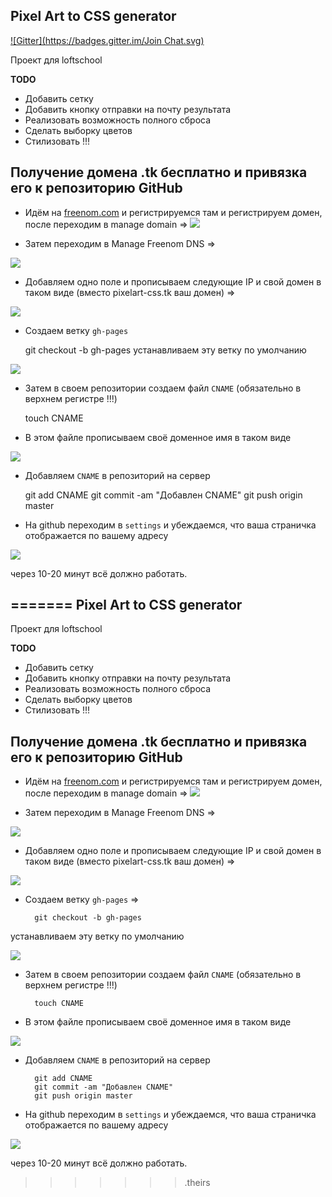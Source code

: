 
Pixel Art to CSS generator
--------------------------
[![Gitter](https://badges.gitter.im/Join Chat.svg)](https://gitter.im/benny214/PixelArt-to-CSS?utm_source=badge&utm_medium=badge&utm_campaign=pr-badge&utm_content=badge)

Проект для loftschool

**TODO**
* Добавить сетку
* Добавить кнопку отправки на почту результата
* Реализовать возможность полного сброса
* Сделать выборку цветов
* Стилизовать !!!

## Получение домена .tk бесплатно и привязка его к репозиторию GitHub  ##

* Идём на [freenom.com](http://freenom.com/) и регистрируемся там и регистрируем домен, после переходим в manage domain =>
![](http://i.imgur.com/98bYO32.png) 

* Затем переходим в Manage Freenom DNS =>

![](http://i.imgur.com/bii0lHo.png)

* Добавляем одно поле и прописываем следующие IP  и свой домен в таком виде (вместо pixelart-css.tk ваш домен) =>

![](http://i.imgur.com/8Rycaui.png)

* Создаем ветку `gh-pages`

    git checkout -b gh-pages
устанавливаем эту ветку по умолчанию

![](http://i.imgur.com/Hve5dSr.png)

* Затем в своем репозитории создаем файл `CNAME` (обязательно в верхнем регистре !!!)

    touch CNAME
    

* В этом файле прописываем своё доменное имя в таком виде

![](http://i.imgur.com/24vbNee.png)

* Добавляем `CNAME` в репозиторий на сервер

    git add CNAME
    git commit -am "Добавлен CNAME"
    git push origin master
* На github переходим в `settings` и убеждаемся, что ваша страничка отображается по вашему адресу 

![](http://i.imgur.com/xRReZwz.png)

через 10-20 минут всё должно работать.


=======
Pixel Art to CSS generator
--------------------------

Проект для loftschool

**TODO**
* Добавить сетку
* Добавить кнопку отправки на почту результата
* Реализовать возможность полного сброса
* Сделать выборку цветов
* Стилизовать !!!

## Получение домена .tk бесплатно и привязка его к репозиторию GitHub  ##

* Идём на [freenom.com](http://freenom.com/) и регистрируемся там и регистрируем домен, после переходим в manage domain =>
![](http://i.imgur.com/98bYO32.png) 

* Затем переходим в Manage Freenom DNS =>

![](http://i.imgur.com/bii0lHo.png)

* Добавляем одно поле и прописываем следующие IP  и свой домен в таком виде (вместо pixelart-css.tk ваш домен) =>

![](http://i.imgur.com/8Rycaui.png)

* Создаем ветку `gh-pages` =>

		git checkout -b gh-pages

устанавливаем эту ветку по умолчанию

![](http://i.imgur.com/Hve5dSr.png)

* Затем в своем репозитории создаем файл `CNAME` (обязательно в верхнем регистре !!!)

		touch CNAME
    

* В этом файле прописываем своё доменное имя в таком виде

![](http://i.imgur.com/24vbNee.png)

* Добавляем `CNAME` в репозиторий на сервер

	    git add CNAME
	    git commit -am "Добавлен CNAME"
	    git push origin master
    
* На github переходим в `settings` и убеждаемся, что ваша страничка отображается по вашему адресу 

![](http://i.imgur.com/xRReZwz.png)

через 10-20 минут всё должно работать.
>>>>>>> .theirs
